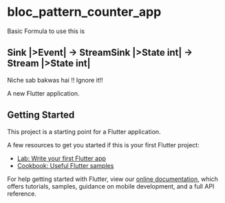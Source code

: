 # bloc_pattern_counter_app

Basic Formula to use this is 

## Sink |>Event| -> StreamSink |>State int| -> Stream |>State int|
  
  Niche sab bakwas hai !! Ignore it!!

A new Flutter application.

## Getting Started

This project is a starting point for a Flutter application.

A few resources to get you started if this is your first Flutter project:

- [Lab: Write your first Flutter app](https://flutter.io/docs/get-started/codelab)
- [Cookbook: Useful Flutter samples](https://flutter.io/docs/cookbook)

For help getting started with Flutter, view our 
[online documentation](https://flutter.io/docs), which offers tutorials, 
samples, guidance on mobile development, and a full API reference.

